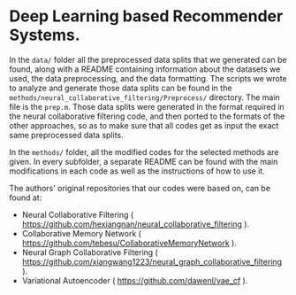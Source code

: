 # Deep Learning based Recommender Systems.

In the `data/` folder all the preprocessed data splits that we generated can be found, along with a README containing information about the datasets we used, the data preprocessing, and the data formatting.
The scripts we wrote to analyze and generate those data splits can be found in the `methods/neural_collaborative_filtering/Preprocess/` directory.
The main file is the `prep.m`.
Those data splits were generated in the format required in the neural collaborative filtering code, and then ported to the formats of the other approaches, so as to make sure that all codes get as input the exact same preprocessed data splits.

In the `methods/` folder, all the modified codes for the selected methods are given.
In every subfolder, a separate README can be found with the main modifications in each code as well as the instructions of how to use it.

The authors' original repositories that our codes were based on, can be found at:
- Neural Collaborative Filtering ( https://github.com/hexiangnan/neural_collaborative_filtering ).
- Collaborative Memory Network ( https://github.com/tebesu/CollaborativeMemoryNetwork ).
- Neural Graph Collaborative Filtering ( https://github.com/xiangwang1223/neural_graph_collaborative_filtering ).
- Variational Autoencoder ( https://github.com/dawenl/vae_cf ).
